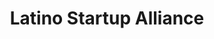 ---
title: Latino Startup Alliance
image: "/assets/img/resources/entrepreneurship/startup.jpg"
description: Promotes U.S. Latino led technology startup ventures grow by providing a strong support network of fellow entrepreneurs, investors, innovators, & mentors
categories:
  - Non for profit assitance
link: www.latinostartupalliance.org
---